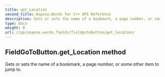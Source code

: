 ```yaml
---
title: get_Location
second_title: Aspose.Words for C++ API Reference
description: Gets or sets the name of a bookmark, a page number, or some other item to jump to. 
type: docs
weight: 0
url: /cpp/aspose.words.fields/fieldgotobutton/get_location/
---
```

## FieldGoToButton.get_Location method


Gets or sets the name of a bookmark, a page number, or some other item to jump to. 

